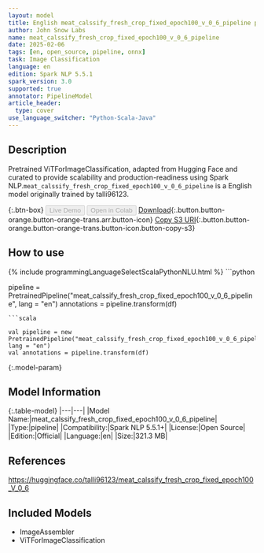 ```yaml
---
layout: model
title: English meat_calssify_fresh_crop_fixed_epoch100_v_0_6_pipeline pipeline ViTForImageClassification from talli96123
author: John Snow Labs
name: meat_calssify_fresh_crop_fixed_epoch100_v_0_6_pipeline
date: 2025-02-06
tags: [en, open_source, pipeline, onnx]
task: Image Classification
language: en
edition: Spark NLP 5.5.1
spark_version: 3.0
supported: true
annotator: PipelineModel
article_header:
  type: cover
use_language_switcher: "Python-Scala-Java"
---
```


## Description

Pretrained ViTForImageClassification, adapted from Hugging Face and curated to provide scalability and production-readiness using Spark NLP.`meat_calssify_fresh_crop_fixed_epoch100_v_0_6_pipeline` is a English model originally trained by talli96123.

{:.btn-box}
<button class="button button-orange" disabled>Live Demo</button>
<button class="button button-orange" disabled>Open in Colab</button>
[Download](https://s3.amazonaws.com/auxdata.johnsnowlabs.com/public/models/meat_calssify_fresh_crop_fixed_epoch100_v_0_6_pipeline_en_5.5.1_3.0_1738818973079.zip){:.button.button-orange.button-orange-trans.arr.button-icon}
[Copy S3 URI](s3://auxdata.johnsnowlabs.com/public/models/meat_calssify_fresh_crop_fixed_epoch100_v_0_6_pipeline_en_5.5.1_3.0_1738818973079.zip){:.button.button-orange.button-orange-trans.button-icon.button-copy-s3}

## How to use



<div class="tabs-box" markdown="1">
{% include programmingLanguageSelectScalaPythonNLU.html %}
```python

pipeline = PretrainedPipeline("meat_calssify_fresh_crop_fixed_epoch100_v_0_6_pipeline", lang = "en")
annotations =  pipeline.transform(df)   

```
```scala

val pipeline = new PretrainedPipeline("meat_calssify_fresh_crop_fixed_epoch100_v_0_6_pipeline", lang = "en")
val annotations = pipeline.transform(df)

```
</div>

{:.model-param}
## Model Information

{:.table-model}
|---|---|
|Model Name:|meat_calssify_fresh_crop_fixed_epoch100_v_0_6_pipeline|
|Type:|pipeline|
|Compatibility:|Spark NLP 5.5.1+|
|License:|Open Source|
|Edition:|Official|
|Language:|en|
|Size:|321.3 MB|

## References

https://huggingface.co/talli96123/meat_calssify_fresh_crop_fixed_epoch100_V_0_6

## Included Models

- ImageAssembler
- ViTForImageClassification
